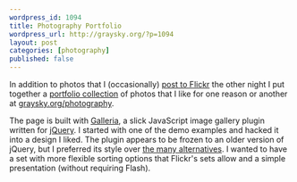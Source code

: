 ```yaml
--- 
wordpress_id: 1094
title: Photography Portfolio
wordpress_url: http://graysky.org/?p=1094
layout: post
categories: [photography]
published: false
---
```

In addition to photos that I (occasionally) <a href="http://www.flickr.com/photos/downtree">post to Flickr</a> the other night I put together a <a href="http://graysky.org/photography/">portfolio collection</a> of photos that I like for one reason or another at <a href="http://graysky.org/photography/">graysky.org/photography</a>.

The page is built with <a href="http://devkick.com/lab/galleria/">Galleria</a>, a slick JavaScript image gallery plugin written for <a href="http://jquery.com/">jQuery</a>. I started with one of the demo examples and hacked it into a design I liked. The plugin appears to be frozen to an older version of jQuery, but I preferred its style over <a href="http://blueprintds.com/2009/01/20/top-14-jquery-photo-slideshow-gallery-plugins/">the many alternatives</a>. I wanted to have a set with more flexible sorting options that Flickr's sets allow and a simple presentation (without requiring Flash).

  

